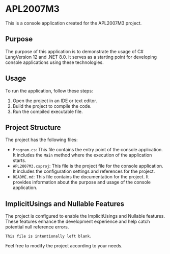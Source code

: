 # APL2007M3

This is a console application created for the APL2007M3 project.

## Purpose

The purpose of this application is to demonstrate the usage of C# LangVersion 12 and .NET 8.0. It serves as a starting point for developing console applications using these technologies.

## Usage

To run the application, follow these steps:

1. Open the project in an IDE or text editor.
2. Build the project to compile the code.
3. Run the compiled executable file.

## Project Structure

The project has the following files:

- `Program.cs`: This file contains the entry point of the console application. It includes the `Main` method where the execution of the application starts.
- `APL2007M3.csproj`: This file is the project file for the console application. It includes the configuration settings and references for the project.
- `README.md`: This file contains the documentation for the project. It provides information about the purpose and usage of the console application.

## ImplicitUsings and Nullable Features

The project is configured to enable the ImplicitUsings and Nullable features. These features enhance the development experience and help catch potential null reference errors.

```
This file is intentionally left blank.
```

Feel free to modify the project according to your needs.

```
```
